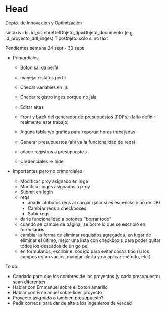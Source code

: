# Head
Depto. de Innovacion y Optimizacion

sintaxis ids: id_nombreDelObjeto_tipoObjeto_documento (e.g. id_proyecto_ddl_inges) TipoObjeto solo si no text

Pendientes semana 24 sept - 30 sept

- Primordiales

  - Boton salida perfil
  - manejar estatus perfil
  - Checar variables en .js
  - Checar registro inges porque no jala
  - Editar altas
  
  - Front y back del generador de presupuestos (PDFs) (falta definir realmente este trabajo)
  - Alguna tabla y/o gráfica para reportar horas trabajadas
  - Generar presupuestos (ahi va la funcionalidad de reqs)
  - añadir registros a presupuestos
  - Credenciales -> hide

  
- Importantes pero no primordiales

  - Modificar proy asignado en inge
  - Modificar inges asignados a proy
  - Submit en  login
  - reqs
    - añadir atributos reqs al cargar (jalar si es escencial o no de DB)
    - Cambiar reqs a checkboxes
    - Subir reqs
  - darle funcionalidad a botones "borrar todo"
  - cuando se cambie de página, se borre lo que se escribió en formularios.
  - cambiar la forma de eliminar requisitos agregados, en lugar de eliminar el último, mejor una lista con checkbox's para poder quitar todos los deseados de un golpe.
  - en formularios, escribir el código para evitar cosas tipo (si los campos están vacios, mandar alerta y no aplicar método, etc.)


To do:
  - Candado para que los nombres de los proyectos (y cada presupuesto) sean diferentes
  - Hablar con Emmanuel sobre el boton amarillo
  - Hablar con Emmanuel sobre lider proyecto
  - Proyecto asignado o tambien  presupuesto?
  - Pedir correos para dar de alta a los ingenieros de verdad
